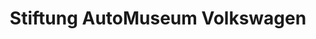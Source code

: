 ---
title: "Stiftung AutoMuseum Volkswagen"
url: /wolfsburg/stiftung-automuseum-volkswagen/
shop: Tickets
---